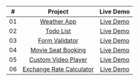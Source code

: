 |  #  |                              Project                              |                                        Live Demo                                         |
| :-: | :---------------------------------------------------------------: | :--------------------------------------------------------------------------------------: |
| 01  |               [Weather App](./Project/weather-app)                |  [Live Demo ](https://645106221e40775696331e1a--reliable-sunburst-c2acfd.netlify.app/)   |
| 02  |                 [Todo List](./Project/todo-list/)                 |   [Live Demo ](https://6451048de0e24159042e68fe--dulcet-vacherin-b149fb.netlify.app/)    |
| 03  |           [Form Validator](./Project//form-validator//)           | [Live Demo ](https://645261e87a18370d2a8693cc--lighthearted-begonia-fe70ee.netlify.app/) |
| 04  |       [Movie Seat Booking](./Project//movie-seat-booking//)       | [Live Demo](https://6458f30b338faa2ed6529117--frolicking-pithivier-8434a8.netlify.app/)  |
| 05  |      [Custom Video Player](./Project//custom-video-player/)       |    [Live Demo](https://645a0a2d7342584151f615a2--deluxe-caramel-1352a4.netlify.app/)     |
| 06  | [Exchange Rate Calculator ](./Project//exchange-rate-calculator/) |    [Live Demo](https://645d179ad277b7035f7e3b26--inquisitive-elf-3ddcd4.netlify.app/)    |
